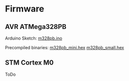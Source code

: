 # Firmware

## AVR ATMega328PB

Arduino Sketch: [m328pb.ino](m328pb.ino)

Precompiled binaries:
[m328pb_mini.hex](m328pb_mini.hex)
[m328pb_small.hex](m328pb_small.hex)

## STM Cortex M0

ToDo
